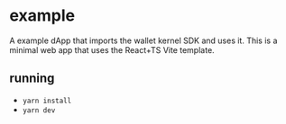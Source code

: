 # example

A example dApp that imports the wallet kernel SDK and uses it. This is a minimal web app that uses the React+TS Vite template.

## running

- `yarn install`
- `yarn dev`
